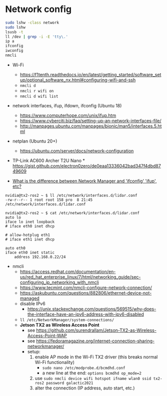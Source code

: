 # Network config

```bash
sudo lshw -class network
sudo lshw
lsusb -t
ll /dev | grep -i -E 'tty\.'
ip a
ifconfig
iwconfig
nmcli
```

* Wi-Fi
	* https://f1tenth.readthedocs.io/en/latest/getting_started/software_setup/optional_software_nx.html#configuring-wifi-and-ssh
	* `nmcli d`
	* `nmcli r wifi on`
	* `nmcli d wifi list`

* network interfaces, ifup, ifdown, ifconfig (Ubuntu 18)
	* https://www.computerhope.com/unix/ifup.htm
	* https://www.cyberciti.biz/faq/setting-up-an-network-interfaces-file/
	* http://manpages.ubuntu.com/manpages/bionic/man5/interfaces.5.html

* netplan (Ubuntu 20+)
	* https://ubuntu.com/server/docs/network-configuration

* TP-Link AC600 Archer T2U Nano * https://gist.github.com/electron0zero/de0eaa13336042bad347f4dbd8749609

* [What is the difference between Network Manager and 'ifconfig' 'ifup', etc?](https://askubuntu.com/questions/1786/what-is-the-difference-between-network-manager-and-ifconfig-ifup-etc)

```
nvidia@tx2-ros2 ~ $ ll /etc/network/interfaces.d/lidar.conf 
-rw-r--r-- 1 root root 158 pro  8 21:45 /etc/network/interfaces.d/lidar.conf

nvidia@tx2-ros2 ~ $ cat /etc/network/interfaces.d/lidar.conf
auto lo
iface lo inet loopback
# iface eth0 inet dhcp

# allow-hotplug eth1
# iface eth1 inet dhcp

auto eth0
iface eth0 inet static
	address 192.168.0.22/24
```

* nmcli
	* https://access.redhat.com/documentation/en-us/red_hat_enterprise_linux/7/html/networking_guide/sec-configuring_ip_networking_with_nmcli
	* https://www.tecmint.com/nmcli-configure-network-connection/
	* https://askubuntu.com/questions/882806/ethernet-device-not-managed
	* disable IPv6
		* https://unix.stackexchange.com/questions/569515/why-does-the-interface-have-an-ipv6-address-with-ipv6-disabled
	* `ll /etc/NetworkManager/system-connections/`
	* **Jetson TX2 as Wireless Access Point**
		* see https://github.com/surendrallam/Jetson-TX2-as-Wireless-Access-Point-WAP
		* see https://fedoramagazine.org/internet-connection-sharing-networkmanager/
		* setup:
			1. enable AP mode in the Wi-Fi TX2 driver (this breaks normal Wi-Fi functionality)
				* `sudo nano /etc/modprobe.d/bcmdhd.conf`
				* a new line at the end: `options bcmdhd op_mode=2`
			2. use `sudo nmcli device wifi hotspot ifname wlan0 ssid tx2-ros2 password galactic2021`
			3. alter the connection (IP address, auto start, etc.)
